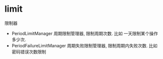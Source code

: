 # limit

限制器

- PeriodLimitManager 周期限制管理器, 限制周期次数. 比如 一天限制某个操作多少次.
- PeriodFailureLimitManager 周期失败限制管理器, 限制周期内失败次数. 比如密码错误次数限制
